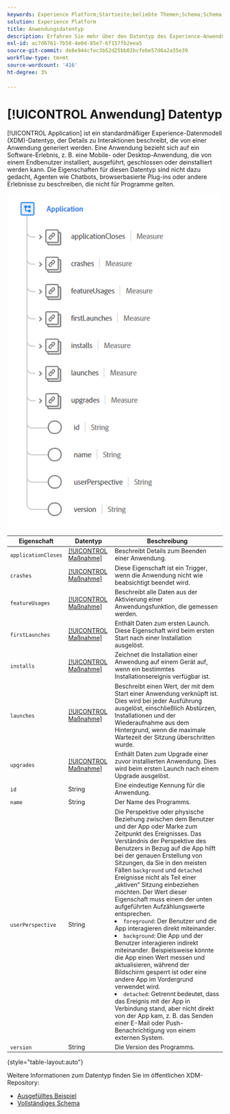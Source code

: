 ```yaml
---
keywords: Experience Platform;Startseite;beliebte Themen;Schema;Schema;XDM;Felder;Schemata;Schemata;Anwendung;Datentyp;Datentyp;Datentyp;
solution: Experience Platform
title: Anwendungsdatentyp
description: Erfahren Sie mehr über den Datentyp des Experience-Anwendungsdatenmodells (XDM).
exl-id: ac7d6761-7b58-4e0d-85e7-6f157fb2eea5
source-git-commit: de8e944cfec3b52d25bb02bcfebe57d6a2a35e39
workflow-type: tm+mt
source-wordcount: '416'
ht-degree: 3%

---
```


# [!UICONTROL Anwendung] Datentyp

[!UICONTROL Application] ist ein standardmäßiger Experience-Datenmodell (XDM)-Datentyp, der Details zu Interaktionen beschreibt, die von einer Anwendung generiert werden. Eine Anwendung bezieht sich auf ein Software-Erlebnis, z. B. eine Mobile- oder Desktop-Anwendung, die von einem Endbenutzer installiert, ausgeführt, geschlossen oder deinstalliert werden kann. Die Eigenschaften für diesen Datentyp sind nicht dazu gedacht, Agenten wie Chatbots, browserbasierte Plug-ins oder andere Erlebnisse zu beschreiben, die nicht für Programme gelten.

<img src="../images/data-types/application.PNG" width="500" /><br />

| Eigenschaft | Datentyp | Beschreibung |
| --- | --- | --- |
| `applicationCloses` | [[!UICONTROL Maßnahme]](./measure.md) | Beschreibt Details zum Beenden einer Anwendung. |
| `crashes` | [[!UICONTROL Maßnahme]](./measure.md) | Diese Eigenschaft ist ein Trigger, wenn die Anwendung nicht wie beabsichtigt beendet wird. |
| `featureUsages` | [[!UICONTROL Maßnahme]](./measure.md) | Beschreibt alle Daten aus der Aktivierung einer Anwendungsfunktion, die gemessen werden. |
| `firstLaunches` | [[!UICONTROL Maßnahme]](./measure.md) | Enthält Daten zum ersten Launch. Diese Eigenschaft wird beim ersten Start nach einer Installation ausgelöst. |
| `installs` | [[!UICONTROL Maßnahme]](./measure.md) | Zeichnet die Installation einer Anwendung auf einem Gerät auf, wenn ein bestimmtes Installationsereignis verfügbar ist. |
| `launches` | [[!UICONTROL Maßnahme]](./measure.md) | Beschreibt einen Wert, der mit dem Start einer Anwendung verknüpft ist. Dies wird bei jeder Ausführung ausgelöst, einschließlich Abstürzen, Installationen und der Wiederaufnahme aus dem Hintergrund, wenn die maximale Wartezeit der Sitzung überschritten wurde. |
| `upgrades` | [[!UICONTROL Maßnahme]](./measure.md) | Enthält Daten zum Upgrade einer zuvor installierten Anwendung. Dies wird beim ersten Launch nach einem Upgrade ausgelöst. |
| `id` | String | Eine eindeutige Kennung für die Anwendung. |
| `name` | String | Der Name des Programms. |
| `userPerspective` | String | Die Perspektive oder physische Beziehung zwischen dem Benutzer und der App oder Marke zum Zeitpunkt des Ereignisses. Das Verständnis der Perspektive des Benutzers in Bezug auf die App hilft bei der genauen Erstellung von Sitzungen, da Sie in den meisten Fällen `background` und `detached` Ereignisse nicht als Teil einer „aktiven“ Sitzung einbeziehen möchten. Der Wert dieser Eigenschaft muss einem der unten aufgeführten Aufzählungswerte entsprechen. <li> `foreground`: Der Benutzer und die App interagieren direkt miteinander. </li> <li> `background`: Die App und der Benutzer interagieren indirekt miteinander. Beispielsweise könnte die App einen Wert messen und aktualisieren, während der Bildschirm gesperrt ist oder eine andere App im Vordergrund verwendet wird.  </li> <li> `detached`: Getrennt bedeutet, dass das Ereignis mit der App in Verbindung stand, aber nicht direkt von der App kam, z. B. das Senden einer E-Mail oder Push-Benachrichtigung von einem externen System. |
| `version` | String | Die Version des Programms. |

{style="table-layout:auto"}

Weitere Informationen zum Datentyp finden Sie im öffentlichen XDM-Repository:

* [Ausgefülltes Beispiel](https://github.com/adobe/xdm/blob/master/components/datatypes/channels/application.example.1.json)
* [Vollständiges Schema](https://github.com/adobe/xdm/blob/master/components/datatypes/channels/application.schema.json)
